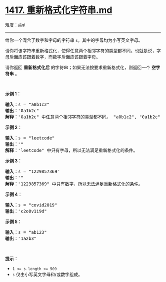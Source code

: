 # [1417. 重新格式化字符串.md](https://leetcode-cn.com/problems/reformat-the-string)

难度：`简单`

---

<p>给你一个混合了数字和字母的字符串 <code>s</code>，其中的字母均为小写英文字母。</p>

<p>请你将该字符串重新格式化，使得任意两个相邻字符的类型都不同。也就是说，字母后面应该跟着数字，而数字后面应该跟着字母。</p>

<p>请你返回 <strong>重新格式化后</strong> 的字符串；如果无法按要求重新格式化，则返回一个 <strong>空字符串</strong> 。</p>

<p>&nbsp;</p>

<p><strong>示例 1：</strong></p>

<pre><strong>输入：</strong>s = &quot;a0b1c2&quot;
<strong>输出：</strong>&quot;0a1b2c&quot;
<strong>解释：</strong>&quot;0a1b2c&quot; 中任意两个相邻字符的类型都不同。 &quot;a0b1c2&quot;, &quot;0a1b2c&quot;, &quot;0c2a1b&quot; 也是满足题目要求的答案。
</pre>

<p><strong>示例 2：</strong></p>

<pre><strong>输入：</strong>s = &quot;leetcode&quot;
<strong>输出：</strong>&quot;&quot;
<strong>解释：</strong>&quot;leetcode&quot; 中只有字母，所以无法满足重新格式化的条件。
</pre>

<p><strong>示例 3：</strong></p>

<pre><strong>输入：</strong>s = &quot;1229857369&quot;
<strong>输出：</strong>&quot;&quot;
<strong>解释：</strong>&quot;1229857369&quot; 中只有数字，所以无法满足重新格式化的条件。
</pre>

<p><strong>示例 4：</strong></p>

<pre><strong>输入：</strong>s = &quot;covid2019&quot;
<strong>输出：</strong>&quot;c2o0v1i9d&quot;
</pre>

<p><strong>示例 5：</strong></p>

<pre><strong>输入：</strong>s = &quot;ab123&quot;
<strong>输出：</strong>&quot;1a2b3&quot;
</pre>

<p>&nbsp;</p>

<p><strong>提示：</strong></p>

<ul>
	<li><code>1 &lt;= s.length &lt;= 500</code></li>
	<li><code>s</code> 仅由小写英文字母和/或数字组成。</li>
</ul>
